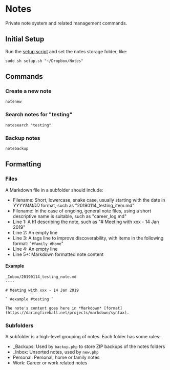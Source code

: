 # Notes

Private note system and related management commands.

## Initial Setup

Run the [setup script](setup.sh) and set the notes storage folder, like:

```
sudo sh setup.sh "~/Dropbox/Notes"
```

## Commands

### Create a new note

```
notenew
```

### Search notes for "testing"

```
notesearch "testing"
```

### Backup notes

```
notebackup
```

## Formatting

### Files

A Markdown file in a subfolder should include:

- Filename: Short, lowercase, snake case, usually starting with the date in *YYYYMMDD* format, such as "20190114_testing_item.md"
- Filename: In the case of ongoing, general note files, using a short descriptive name is suitable, such as "career_log.md"
- Line 1: A h1 describing the note, such as "# Meeting with xxx - 14 Jan 2019"
- Line 2: An empty line
- Line 3: A tags line to improve discoverability, with items in the following format: "` #family #home `"
- Line 4: An empty line
- Line 5+: Markdown formatted note content

#### Example

```
_Inbox/20190114_testing_note.md
----

# Meeting with xxx - 14 Jan 2019

` #example #testing `

The note's content goes here in *Markdown* [format](https://daringfireball.net/projects/markdown/syntax).
```

### Subfolders

A subfolder is a high-level grouping of notes. Each folder has some rules:

- _Backups: Used by `backup.php` to store ZIP backups of the notes folders
- _Inbox: Unsorted notes, used by `new.php`
- Personal: Personal, home or family notes
- Work: Career or work related notes
